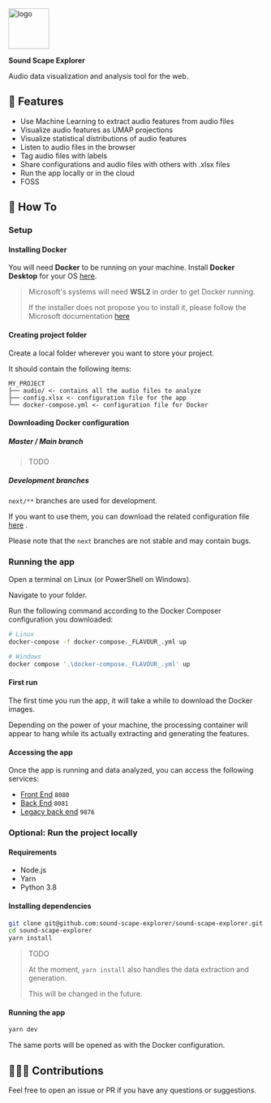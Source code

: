 <img alt="logo" width="80px" src="https://i.imgur.com/ZFnumtY.png">

**Sound Scape Explorer**

Audio data visualization and analysis tool for the web.

## 🔨 Features

- Use Machine Learning to extract audio features from audio files
- Visualize audio features as UMAP projections
- Visualize statistical distributions of audio features
- Listen to audio files in the browser
- Tag audio files with labels
- Share configurations and audio files with others with .xlsx files
- Run the app locally or in the cloud
- FOSS

## 📖 How To

### Setup

#### Installing Docker

You will need **Docker** to be running on your machine. Install **Docker Desktop** for your
OS [here](https://www.docker.com/products/docker-desktop).

> Microsoft's systems will need **WSL2** in order to get Docker running.
>
> If the installer does not propose you to install it, please follow the Microsoft documentation
> [here](https://learn.microsoft.com/en-us/windows/wsl/install-manual#step-4---download-the-linux-kernel-update-package)

#### Creating project folder

Create a local folder wherever you want to store your project.

It should contain the following items:

```
MY_PROJECT
├── audio/ <- contains all the audio files to analyze
├── config.xlsx <- configuration file for the app
└── docker-compose.yml <- configuration file for Docker
```

#### Downloading Docker configuration

##### Master / Main branch

> TODO

##### Development branches

`next/**` branches are used for development.

If you want to use them, you can download the related configuration
file [here](https://raw.githubusercontent.com/sound-scape-explorer/sound-scape-explorer/next/rewrite/docker-compose.next.yml)
.

Please note that the `next` branches are not stable and may contain bugs.

### Running the app

Open a terminal on Linux (or PowerShell on Windows).

Navigate to your folder.

Run the following command according to the Docker Composer configuration you downloaded:

```bash
# Linux
docker-compose -f docker-compose._FLAVOUR_.yml up
```

```powershell
# Windows
docker compose '.\docker-compose._FLAVOUR_.yml' up
```

#### First run

The first time you run the app, it will take a while to download the Docker images.

Depending on the power of your machine, the processing container will appear to hang while its actually extracting and
generating the features.

#### Accessing the app

Once the app is running and data analyzed, you can access the following services:

- [Front End](http://localhost:8080) `8080`
- [Back End](http://localhost:8081) `8081`
- [Legacy back end](http://localhost:9876) `9876`

### Optional: Run the project locally

#### Requirements

- Node.js
- Yarn
- Python 3.8

#### Installing dependencies

```bash
git clone git@github.com:sound-scape-explorer/sound-scape-explorer.git
cd sound-scape-explorer
yarn install
```

> TODO
>
> At the moment, `yarn install` also handles the data extraction and generation.
>
> This will be changed in the future.

#### Running the app

```bash
yarn dev
```

The same ports will be opened as with the Docker configuration.

## 🧑‍🤝‍🧑 Contributions

Feel free to open an issue or PR if you have any questions or suggestions.
